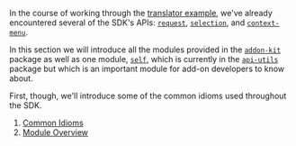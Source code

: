 In the course of working through the
[translator example](#guide/implementing-simple-addon), we've already
encountered several of the SDK's APIs: [`request`](#module/addon-kit/request),
[`selection`](#module/addon-kit/selection), and
[`context-menu`](#module/addon-kit/context-menu).

In this section we will introduce all the modules provided in the
[`addon-kit`](#package/addon-kit) package as well as one module,
[`self`](#module/api-utils/self), which is currently in the
[`api-utils`](#package/api-utils) package but which is an important module for
add-on developers to know about.

First, though, we'll introduce some of the common idioms used throughout the
SDK.

1. [Common Idioms](#guide/api-idioms)
2. [Module Overview](#guide/api-modules)
